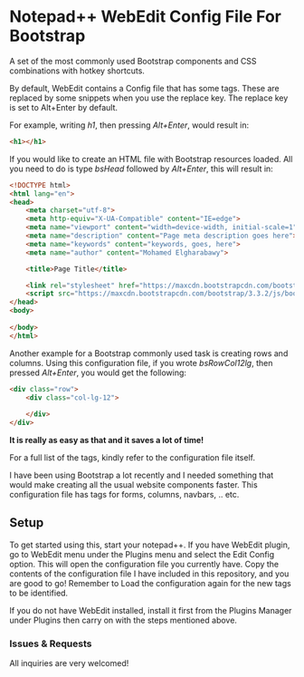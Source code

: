 # Notepad++ WebEdit Config File For Bootstrap
A set of the most commonly used Bootstrap components and CSS combinations with hotkey shortcuts.

By default, WebEdit contains a Config file that has some tags. These are replaced by some snippets when you use the replace key. The replace key is set to Alt+Enter by default.

For example, writing *h1*, then pressing *Alt+Enter*, would result in: 

```html
<h1></h1>
```

If you would like to create an HTML file with Bootstrap resources loaded. All you need to do is type *bsHead* followed by *Alt+Enter*, this will result in:

```html
<!DOCTYPE html>
<html lang="en">
<head>
	<meta charset="utf-8">
	<meta http-equiv="X-UA-Compatible" content="IE=edge">
	<meta name="viewport" content="width=device-width, initial-scale=1">
	<meta name="description" content="Page meta description goes here">
	<meta name="keywords" content="keywords, goes, here">
	<meta name="author" content="Mohamed Elgharabawy">

	<title>Page Title</title>

	<link rel="stylesheet" href="https://maxcdn.bootstrapcdn.com/bootstrap/3.3.2/css/bootstrap.min.css">
	<script src="https://maxcdn.bootstrapcdn.com/bootstrap/3.3.2/js/bootstrap.min.js"></script>
</head>
<body>
	
</body>
</html>
```

Another example for a Bootstrap commonly used task is creating rows and columns. Using this configuration file, if you wrote *bsRowCol12lg*, then pressed *Alt+Enter*, you would get the following:

```html
<div class="row">
	<div class="col-lg-12">
		
	</div>
</div>
```

**It is really as easy as that and it saves a lot of time!**

For a full list of the tags, kindly refer to the configuration file itself.

I have been using Bootstrap a lot recently and I needed something that would make creating all the usual website components faster. This configuration file has tags for forms, columns, navbars, .. etc.

## Setup

To get started using this, start your notepad++. If you have WebEdit plugin, go to WebEdit menu under the Plugins menu and select the Edit Config option. This will open the configuration file you currently have. Copy the contents of the configuration file I have included in this repository, and you are good to go! Remember to Load the configuration again for the new tags to be identified.

If you do not have WebEdit installed, install it first from the Plugins Manager under Plugins then carry on with the steps mentioned above.

### Issues & Requests

All inquiries are very welcomed!
